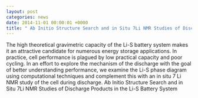 ```yaml
---
layout: post
categories: news
date: 2014-11-01 00:00:01 +0000
title: " Ab Initio Structure Search and in Situ 7Li NMR Studies of Discharge Products in the Li-S Battery System - New Paper "
---
```


 The high theoretical gravimetric capacity of the Li-S battery system makes it an attractive candidate for numerous energy storage applications. In practice, cell performance is plagued by low practical capacity and poor cycling. In an effort to explore the mechanism of the discharge with the goal of better understanding performance, we examine the Li-S phase diagram using computational techniques and complement this with an in situ 7 Li NMR study of the cell during discharge. Ab Initio Structure Search and in Situ 7Li NMR Studies of Discharge Products in the Li-S Battery System  
